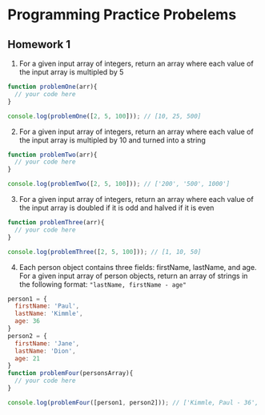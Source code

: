 # Programming Practice Probelems

## Homework 1

1. For a given input array of integers, return an array where each value of the input array is multipled by 5
```javascript
function problemOne(arr){
  // your code here
}

console.log(problemOne([2, 5, 100])); // [10, 25, 500]
```

2. For a given input array of integers, return an array where each value of the input array is multipled by 10 and turned into a string
```javascript
function problemTwo(arr){
  // your code here
}

console.log(problemTwo([2, 5, 100])); // ['200', '500', 1000']
```

3. For a given input array of integers, return an array where each value of the input array is doubled if it is odd and halved if it is even
```javascript
function problemThree(arr){
  // your code here
}

console.log(problemThree([2, 5, 100])); // [1, 10, 50]
```

4. Each person object contains three fields: firstName, lastName, and age. For a given input array of person objects, return an array of strings in the following format: `"lastName, firstName - age"`
```javascript
person1 = {
  firstName: 'Paul',
  lastName: 'Kimmle',
  age: 36
}
person2 = {
  firstName: 'Jane',
  lastName: 'Dion',
  age: 21
}
function problemFour(personsArray){
  // your code here
}

console.log(problemFour([person1, person2])); // ['Kimmle, Paul - 36', 'Dion, Jane - 21']
```